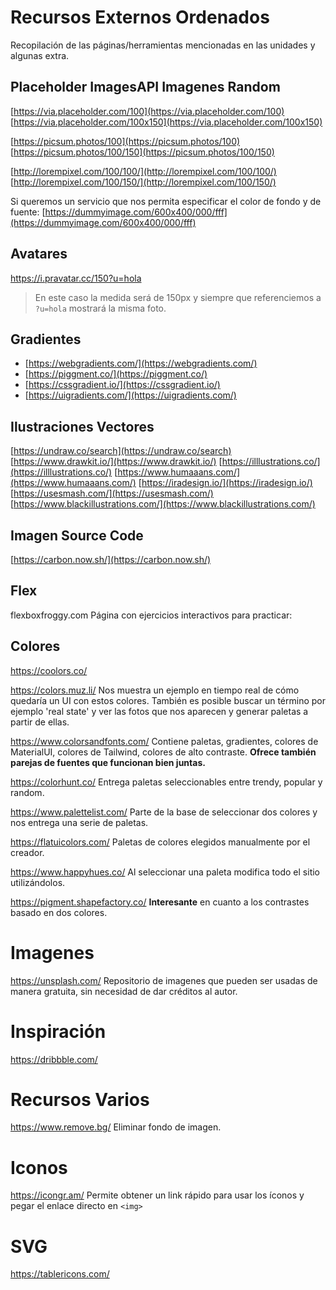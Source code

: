 # Recursos Externos Ordenados
Recopilación de las páginas/herramientas mencionadas en las unidades y algunas extra.

## Placeholder ImagesAPI Imagenes Random

[https://via.placeholder.com/100](https://via.placeholder.com/100)
[https://via.placeholder.com/100x150](https://via.placeholder.com/100x150)

[https://picsum.photos/100](https://picsum.photos/100)
[https://picsum.photos/100/150](https://picsum.photos/100/150)

[http://lorempixel.com/100/100/](http://lorempixel.com/100/100/)
[http://lorempixel.com/100/150/](http://lorempixel.com/100/150/)

Si queremos un servicio que nos permita especificar el color de fondo y de fuente: 
[https://dummyimage.com/600x400/000/fff](https://dummyimage.com/600x400/000/fff)



## Avatares

https://i.pravatar.cc/150?u=hola

> En este caso la medida será de 150px y siempre que referenciemos a `?u=hola` mostrará la misma foto.

## Gradientes
* [https://webgradients.com/](https://webgradients.com/)
* [https://piggment.co/](https://piggment.co/)
* [https://cssgradient.io/](https://cssgradient.io/)
* [https://uigradients.com/](https://uigradients.com/)

## Ilustraciones Vectores
[https://undraw.co/search](https://undraw.co/search)
[https://www.drawkit.io/](https://www.drawkit.io/)
[https://illlustrations.co/](https://illlustrations.co/)
[https://www.humaaans.com/](https://www.humaaans.com/)
[https://iradesign.io/](https://iradesign.io/)
[https://usesmash.com/](https://usesmash.com/)
[https://www.blackillustrations.com/](https://www.blackillustrations.com/)

## Imagen Source Code
[https://carbon.now.sh/](https://carbon.now.sh/)

## Flex
flexboxfroggy.com Página con ejercicios interactivos para practicar: 

## Colores
https://coolors.co/

https://colors.muz.li/
Nos muestra un ejemplo en tiempo real de cómo quedaría un UI con estos colores. También es posible buscar un término por ejemplo 'real state' y ver las fotos que nos aparecen y generar paletas a partir de ellas.

https://www.colorsandfonts.com/
Contiene paletas, gradientes, colores de MaterialUI, colores de Tailwind, colores de alto contraste.
**Ofrece también parejas de fuentes que funcionan bien juntas.**

https://colorhunt.co/
Entrega paletas seleccionables entre trendy, popular y random.

https://www.palettelist.com/
Parte de la base de seleccionar dos colores y nos entrega una serie de paletas.

https://flatuicolors.com/
Paletas de colores elegidos manualmente por el creador.

https://www.happyhues.co/
Al seleccionar una paleta modifica todo el sitio utilizándolos.

https://pigment.shapefactory.co/
**Interesante** en cuanto a los contrastes basado en dos colores.

# Imagenes 
https://unsplash.com/
Repositorio de imagenes que pueden ser usadas de manera gratuita, sin necesidad de dar créditos al autor.

# Inspiración
https://dribbble.com/

# Recursos Varios
https://www.remove.bg/
Eliminar fondo de imagen.

# Iconos
https://icongr.am/
Permite obtener un link rápido para usar los íconos y pegar el enlace directo en `<img>`

# SVG
https://tablericons.com/